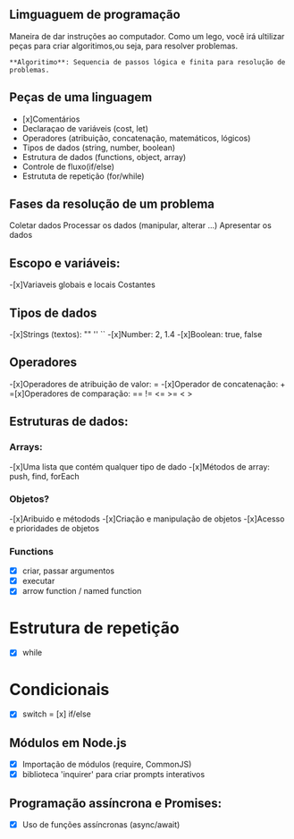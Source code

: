 
## Limguaguem de programação

Maneira de dar instruções ao computador.
Como um lego, você irá ultilizar peças para criar algoritimos,ou seja, para resolver problemas.

    **Algoritimo**: Sequencia de passos lógica e finita para resolução de problemas. 

## Peças de uma linguagem

- [x]Comentários
- Declaraçao de variáveis (cost, let)
- Operadores (atribuição, concatenação, matemáticos, lógicos)
- Tipos de dados (string, number, boolean)
- Estrutura de dados (functions, object, array)
- Controle de fluxo(if/else)
- Estrututa de repetição (for/while)

## Fases da resolução de um problema

Coletar dados
Processar os dados (manipular, alterar ...)
Apresentar os dados

## Escopo e variáveis:

-[x]Variaveis globais e locais 
Costantes

## Tipos de dados

-[x]Strings (textos): "" '' ``
-[x]Number: 2, 1.4
-[x]Boolean: true, false

## Operadores

-[x]Operadores de atribuição de valor: =
-[x]Operador de concatenação: +
=[x]Operadores de comparação: == != <= >= < >

## Estruturas de dados:

### Arrays:

-[x]Uma lista que contém qualquer tipo de dado
-[x]Métodos de array: push, find, forEach

### Objetos?

-[x]Aribuido e métodods
-[x]Criação e manipulação de objetos
-[x]Acesso e prioridades de objetos

### Functions

-[x] criar, passar argumentos
-[x] executar
-[x] arrow function / named function

# Estrutura de repetição

- [x] while

# Condicionais

- [x] switch
= [x] if/else

## Módulos em Node.js

- [x] Importação de módulos (require, CommonJS)
- [x] biblioteca 'inquirer' para criar prompts interativos

## Programação assíncrona e Promises:

- [x] Uso de funções assíncronas (async/await)